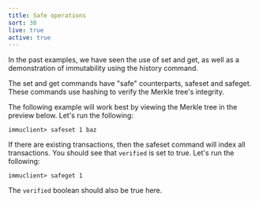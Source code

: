 ```yaml
---
title: Safe operations
sort: 30
live: true
active: true
---
```


In the past examples, we have seen the use of set and get, as well as a demonstration of immutability using the history command.

The set and get commands have "safe" counterparts, safeset and safeget. These commands use hashing to verify the Merkle tree's integrity.

The following example will work best by viewing the Merkle tree in the preview below. Let's run the following:

```
immuclient> safeset 1 baz
```

If there are existing transactions, then the safeset command will index all transactions. You should see that `verified` is set to true. Let's run the following:

```
immuclient> safeget 1
```

The `verified` boolean should also be true here.